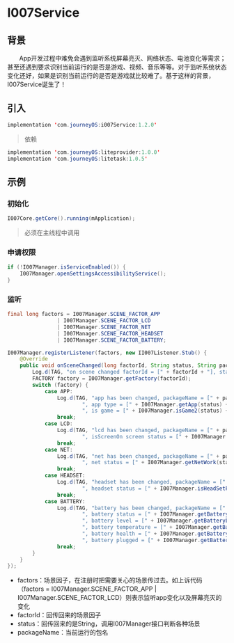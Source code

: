 # I007Service

## 背景
&#160; &#160; &#160; &#160;App开发过程中难免会遇到监听系统屏幕亮灭、网络状态、电池变化等需求；甚至还遇到要求识别当前运行的是否是游戏、视频、音乐等等。对于监听系统状态变化还好，如果是识别当前运行的是否是游戏就比较难了。基于这样的背景，I007Service诞生了！

## 引入
```java
implementation 'com.journeyOS:i007Service:1.2.0'
```
> 依赖
```java
implementation 'com.journeyOS:liteprovider:1.0.0'
implementation 'com.journeyOS:litetask:1.0.5'
```


## 示例
### 初始化
```java
I007Core.getCore().running(mApplication);
```
> 必须在主线程中调用

### 申请权限
```java
if (!I007Manager.isServiceEnabled()) {
    I007Manager.openSettingsAccessibilityService();
}
```

### 监听
```java
final long factors = I007Manager.SCENE_FACTOR_APP
                | I007Manager.SCENE_FACTOR_LCD
                | I007Manager.SCENE_FACTOR_NET
                | I007Manager.SCENE_FACTOR_HEADSET
                | I007Manager.SCENE_FACTOR_BATTERY;

I007Manager.registerListener(factors, new II007Listener.Stub() {
    @Override
    public void onSceneChanged(long factorId, String status, String packageName) throws RemoteException {
        Log.d(TAG, "on scene changed factorId = [" + factorId + "], status = [" + status + "]");
        FACTORY factory = I007Manager.getFactory(factorId);
        switch (factory) {
            case APP:
                Log.d(TAG, "app has been changed, packageName = [" + packageName + "]" +
                        ", app type = [" + I007Manager.getApp(status) + "]" +
                        ", is game = [" + I007Manager.isGame2(status) + "]");
                break;
            case LCD:
                Log.d(TAG, "lcd has been changed, packageName = [" + packageName + "]" +
                        ", isScreenOn screen status = [" + I007Manager.isScreenOn(status) + "]");
                break;
            case NET:
                Log.d(TAG, "net has been changed, packageName = [" + packageName + "]" +
                        ", net status = [" + I007Manager.getNetWork(status) + "]");
                break;
            case HEADSET:
                Log.d(TAG, "headset has been changed, packageName = [" + packageName + "]" +
                        ", headset status = [" + I007Manager.isHeadSetPlug(status) + "]");
                break;
            case BATTERY:
                Log.d(TAG, "battery has been changed, packageName = [" + packageName + "]" +
                        ", battery status = [" + I007Manager.getBatteryStatus(status) + "]" +
                        ", battery level = [" + I007Manager.getBatteryLevel(status) + "]" +
                        ", battery temperature = [" + I007Manager.getBatteryTemperature(status) + "]" +
                        ", battery health = [" + I007Manager.getBatteryHealth(status) + "]" +
                        ", battery plugged = [" + I007Manager.getBatteryPlugged(status) + "]");
                break;
        }
    }
});
```
- factors：场景因子，在注册时把需要关心的场景传过去。如上诉代码（factors = I007Manager.SCENE_FACTOR_APP | I007Manager.SCENE_FACTOR_LCD）则表示监听app变化以及屏幕亮灭的变化
- factorId：回传回来的场景因子
- status：回传回来的是String，调用I007Manager接口判断各种场景
- packageName：当前运行的包名